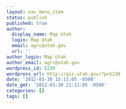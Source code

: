 ```yaml
---
layout: nav_menu_item
status: publish
published: true
author:
  display_name: Map Utah
  login: Map Utah
  email: agrc@utah.gov
  url: ''
author_login: Map Utah
author_email: agrc@utah.gov
wordpress_id: 5230
wordpress_url: http://gis.utah.gov/?p=5230
date: '2012-03-30 15:11:05 -0500'
date_gmt: '2012-03-30 21:11:05 -0500'
categories: []
tags: []
---
```


